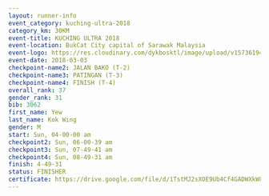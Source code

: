 ```yaml
--- 
layout: runner-info 
event_category: kuching-ultra-2018 
category_km: 30KM 
event-title: KUCHING ULTRA 2018 
event-location: BukCat City capital of Sarawak Malaysia 
event-logo: https://res.cloudinary.com/dykbosktl/image/upload/v1573619473/Logo/kuching-ultra-2018-logo_tlpvm5.png 
event-date: 2018-03-03 
checkpoint-name2: JALAN BAKO (T-2) 
checkpoint-name3: PATINGAN (T-3) 
checkpoint-name4: FINISH (T-4) 
overall_rank: 37
gender_rank: 31
bib: 3062
first_name: Yew
last_name: Kok Wing
gender: M
start: Sun, 04-00-00 am
checkpoint2: Sun, 06-00-39 am
checkpoint3: Sun, 07-49-41 am
checkpoint4: Sun, 08-49-31 am
finish: 4-49-31
status: FINISHER
certificate: https://drive.google.com/file/d/1TstMJ2sXOE9Ub4Cf4GADWXkW8SSaK6pi/view?usp=sharing","CERTIFICATE")
--- 
```

